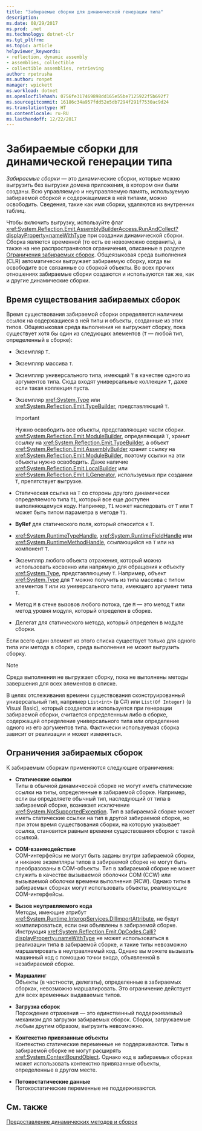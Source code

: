 ```yaml
---
title: "Забираемые сборки для динамической генерации типа"
description: 
ms.date: 08/29/2017
ms.prod: .net
ms.technology: dotnet-clr
ms.tgt_pltfrm: 
ms.topic: article
helpviewer_keywords:
- reflection, dynamic assembly
- assemblies, collectible
- collectible assemblies, retrieving
author: rpetrusha
ms.author: ronpet
manager: wpickett
ms.workload: dotnet
ms.openlocfilehash: 0756fe317469898dd165e55be7125922f5b692f7
ms.sourcegitcommit: 16186c34a957fdd52e5db7294f291f7530ac9d24
ms.translationtype: HT
ms.contentlocale: ru-RU
ms.lasthandoff: 12/22/2017
---
```

# <a name="collectible-assemblies-for-dynamic-type-generation"></a>Забираемые сборки для динамической генерации типа

*Забираемые сборки* — это динамические сборки, которые можно выгрузить без выгрузки домена приложения, в котором они были созданы. Всю управляемую и неуправляемую память, используемую забираемой сборкой и содержащимися в ней типами, можно освободить. Сведения, такие как имя сборки, удаляются из внутренних таблиц.

Чтобы включить выгрузку, используйте флаг <xref:System.Reflection.Emit.AssemblyBuilderAccess.RunAndCollect?displayProperty=nameWithType> при создании динамической сборки. Сборка является временной (то есть ее невозможно сохранить), а также на нее распространяются ограничения, описанные в разделе [Ограничения забираемых сборок](#restrictions-on-collectible-assemblies). Общеязыковая среда выполнения (CLR) автоматически выгружает забираемую сборку, когда вы освободите все связанные со сборкой объекты. Во всех прочих отношениях забираемые сборки создаются и используются так же, как и другие динамические сборки.

## <a name="lifetime-of-collectible-assemblies"></a>Время существования забираемых сборок

Время существования забираемой сборки определяется наличием ссылок на содержащиеся в ней типы и объекты, созданные из этих типов. Общеязыковая среда выполнения не выгружает сборку, пока существует хотя бы один из следующих элементов (`T` — любой тип, определенный в сборке): 

- Экземпляр `T`.

- Экземпляр массива `T`.
 
- Экземпляр универсального типа, имеющий `T` в качестве одного из аргументов типа. Сюда входят универсальные коллекции `T`, даже если такая коллекция пуста.

- Экземпляр <xref:System.Type> или <xref:System.Reflection.Emit.TypeBuilder>, представляющий `T`. 

   > [!IMPORTANT]
   > Нужно освободить все объекты, представляющие части сборки. <xref:System.Reflection.Emit.ModuleBuilder>, определяющий `T`, хранит ссылку на <xref:System.Reflection.Emit.TypeBuilder>, а объект <xref:System.Reflection.Emit.AssemblyBuilder> хранит ссылку на <xref:System.Reflection.Emit.ModuleBuilder>, поэтому ссылки на эти объекты нужно освободить. Даже наличие <xref:System.Reflection.Emit.LocalBuilder> или <xref:System.Reflection.Emit.ILGenerator>, используемых при создании `T`, препятствует выгрузке.

- Статическая ссылка на `T` со стороны другого динамически определяемого типа `T1`, который все еще доступен выполняющемуся коду. Например, `T1` может наследовать от `T` или `T` может быть типом параметра в методе `T1`.
 
- **ByRef** для статического поля, который относится к `T`.

- <xref:System.RuntimeTypeHandle>, <xref:System.RuntimeFieldHandle> или <xref:System.RuntimeMethodHandle>, ссылающийся на `T` или на компонент `T`.

- Экземпляр любого объекта отражения, который можно использовать косвенно или напрямую для обращения к объекту <xref:System.Type>, представляющему `T`. Например, объект <xref:System.Type> для `T` можно получить из типа массива с типом элементов `T` или из универсального типа, имеющего аргумент типа `T`. 

- Метод `M` в стеке вызовов любого потока, где `M` — это метод `T` или метод уровня модуля, который определен в сборке.

- Делегат для статического метода, который определен в модуле сборки.

Если всего один элемент из этого списка существует только для одного типа или метода в сборке, среда выполнения не может выгрузить сборку.

> [!NOTE]
> Среда выполнения не выгружает сборку, пока не выполнены методы завершения для всех элементов в списке.

В целях отслеживания времени существования сконструированный универсальный тип, например `List<int>` (в C#) или `List(Of Integer)` (в Visual Basic), который создается и используется при генерации забираемой сборки, считается определенным либо в сборке, содержащей определение универсального типа или определение одного из его аргументов типа. Фактически используемая сборка зависит от реализации и может изменяться.
 
## <a name="restrictions-on-collectible-assemblies"></a>Ограничения забираемых сборок

К забираемым сборкам применяются следующие ограничения: 

- **Статические ссылки**   
  Типы в обычной динамической сборке не могут иметь статические ссылки на типы, определенные в забираемой сборке. Например, если вы определяете обычный тип, наследующий от типа в забираемой сборке, возникает исключение <xref:System.NotSupportedException>. Тип в забираемой сборке может иметь статические ссылки на тип в другой забираемой сборке, но при этом время существования сборки, на которую указывает ссылка, становится равным времени существования сборки с такой ссылкой.

- **COM-взаимодействие**   
   COM-интерфейсы не могут быть заданы внутри забираемой сборки, и никакие экземпляры типов в забираемой сборке не могут быть преобразованы в COM-объекты. Тип в забираемой сборке не может служить в качестве вызываемой оболочки COM (CCW) или вызываемой оболочки времени выполнения (RCW). Однако типы в забираемых сборках могут использовать объекты, реализующие COM-интерфейсы.

- **Вызов неуправляемого кода**   
   Методы, имеющие атрибут <xref:System.Runtime.InteropServices.DllImportAttribute>, не будут компилироваться, если они объявлены в забираемой сборке. Инструкция <xref:System.Reflection.Emit.OpCodes.Calli?displayProperty=nameWithType> не может использоваться в реализации типа в забираемой сборке, и такие типы невозможно маршалировать в неуправляемый код. Однако вы можете вызывать машинный код с помощью точки входа, объявленной в незабираемой сборке.
 
- **Маршалинг**   
   Объекты (в частности, делегаты), определенные в забираемых сборках, невозможно маршалировать. Это ограничение действует для всех временных выдаваемых типов.

- **Загрузка сборок**   
   Порождение отражения — это единственный поддерживаемый механизм для загрузки забираемых сборок. Сборки, загружаемые любым другим образом, выгрузить невозможно.
 
- **Контекстно привязанные объекты**    
   Контекстно статические переменные не поддерживаются. Типы в забираемой сборке не могут расширять <xref:System.ContextBoundObject>. Однако код в забираемых сборках может использовать контекстно привязанные объекты, определенные в другом месте.

- **Потокостатические данные**       
   Потокостатические переменные не поддерживаются.

## <a name="see-also"></a>См. также

[Предоставление динамических методов и сборок](emitting-dynamic-methods-and-assemblies.md)
